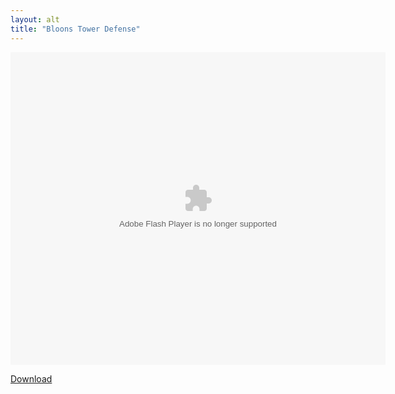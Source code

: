 ```yaml
---
layout: alt
title: "Bloons Tower Defense"
---
```


<object width="100" height="100">
    <embed src="bloonstd_moved.swf" flashvars="" base="" quality="high" allowscriptaccess="always" allowfullscreen="true" bgcolor="" wmode="window" width="600" height="500" type="application/x-shockwave-flash" pluginspage="http://www.macromedia.com/go/getflashplayer">
</object>

<br>

<a href="bloonstd_moved.swf" download class="btn btn-secondary">Download</a>
